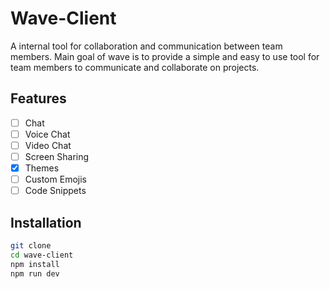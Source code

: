 # Wave-Client

A internal tool for collaboration and communication between team members.
Main goal of wave is to provide a simple and easy to use tool for team members to communicate and collaborate on projects.

## Features

- [ ] Chat
- [ ] Voice Chat
- [ ] Video Chat
- [ ] Screen Sharing
- [x] Themes
- [ ] Custom Emojis
- [ ] Code Snippets

## Installation

```bash
git clone 
cd wave-client
npm install
npm run dev
```